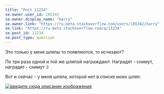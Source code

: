 ```yaml
---
title: "Post 11234"
se.owner.user_id: 195342
se.owner.display_name: "Harry"
se.owner.link: "https://ru.meta.stackoverflow.com/users/195342/harry"
se.link: "https://ru.meta.stackoverflow.com/q/11234"
se.post_id: 11234
se.post_type: question
---
```

<p>Это только у меня шляпы то появляются, то исчезают?</p>
<p>По три раза одной и той же шляпой награждают. Наградят - снимут, наградят - снимут :)</p>
<p>Вот и сейчас - у меня шляпа, которой нет в списке моих шляп:</p>
<p><a href="https://i.stack.imgur.com/WKIMi.jpg" rel="nofollow noreferrer"><img src="https://i.stack.imgur.com/WKIMi.jpg" alt="введите сюда описание изображения" /></a></p>
